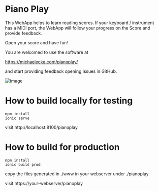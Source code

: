 # Piano Play

This WebApp helps to learn reading scores. If your keyboard / instrument has a MIDI port, the WebApp will follow your progress on the Score and provide feedback. 

Open your score and have fun!

You are welcomed to use the software at

https://michaelecke.com/pianoplay/

and start providing feedback opening issues in GitHub.

![image](https://user-images.githubusercontent.com/22865285/147494912-154ee69c-7abe-4d38-86d9-a2e110ddf67a.png)

# How to build locally for testing

```
npm install
ionic serve
```

visit http://localhost:8100/pianoplay

# How to build for production

```
npm install
ionic build prod
```

copy the files generated in ./www in your webserver under ./pianoplay

visit https://your-webserver/pianoplay
